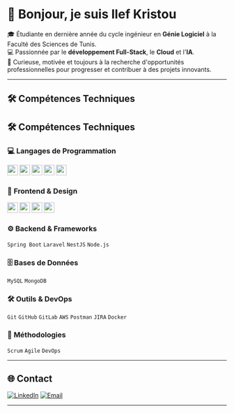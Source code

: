 # 👋 Bonjour, je suis Ilef Kristou  

🎓 Étudiante en dernière année du cycle ingénieur en **Génie Logiciel** à la Faculté des Sciences de Tunis.  
💻 Passionnée par le **développement Full-Stack**, le **Cloud** et l'**IA**.  
🚀 Curieuse, motivée et toujours à la recherche d'opportunités professionnelles pour progresser et contribuer à des projets innovants.  

---

## 🛠️ Compétences Techniques

## 🛠️ Compétences Techniques

### 💻 **Langages de Programmation**
<img src="https://img.shields.io/badge/Java-ED8B00?logo=openjdk&logoColor=white" height="24"> <img src="https://img.shields.io/badge/Python-3776AB?logo=python&logoColor=white" height="24"> <img src="https://img.shields.io/badge/C-00599C?logo=c&logoColor=white" height="24"> <img src="https://img.shields.io/badge/C++-00599C?logo=c%2B%2B&logoColor=white" height="24"> <img src="https://img.shields.io/badge/R-276DC3?logo=r&logoColor=white" height="24">

### 🎨 **Frontend & Design**
<img src="https://img.shields.io/badge/Angular-DD0031?logo=angular&logoColor=white" height="24"> <img src="https://img.shields.io/badge/React-61DAFB?logo=react&logoColor=black" height="24"> <img src="https://img.shields.io/badge/HTML5-E34F26?logo=html5&logoColor=white" height="24"> <img src="https://img.shields.io/badge/CSS3-1572B6?logo=css3&logoColor=white" height="24">

### ⚙️ **Backend & Frameworks**
`Spring Boot` `Laravel` `NestJS` `Node.js`

### 🗄️ **Bases de Données**
`MySQL` `MongoDB`

### 🛠️ **Outils & DevOps**
`Git` `GitHub` `GitLab` `AWS` `Postman` `JIRA` `Docker`

### 🔄 **Méthodologies**
`Scrum` `Agile` `DevOps`

---

## 🌐 Contact

[![LinkedIn](https://img.shields.io/badge/LinkedIn-0077B5?style=for-the-badge&logo=linkedin&logoColor=white)](https://www.linkedin.com/in/ilef-kristou-99374a302/)
[![Email](https://img.shields.io/badge/Email-D14836?style=for-the-badge&logo=gmail&logoColor=white)](mailto:ilef.kristou@etudiant-fst.utm.tn)

---
